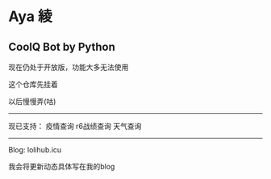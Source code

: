 # Aya 綾

 CoolQ Bot by Python
---

现在仍处于开放版，功能大多无法使用

这个仓库先挂着

以后慢慢弄(咕)

---

现已支持：
    疫情查询
    r6战绩查询
    天气查询

---

Blog: lolihub.icu

我会将更新动态具体写在我的blog
